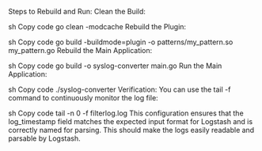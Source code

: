 Steps to Rebuild and Run:
Clean the Build:

sh
Copy code
go clean -modcache
Rebuild the Plugin:

sh
Copy code
go build -buildmode=plugin -o patterns/my_pattern.so my_pattern.go
Rebuild the Main Application:

sh
Copy code
go build -o syslog-converter main.go
Run the Main Application:

sh
Copy code
./syslog-converter
Verification:
You can use the tail -f command to continuously monitor the log file:

sh
Copy code
tail -n 0 -f filterlog.log
This configuration ensures that the log_timestamp field matches the expected input format for Logstash and is correctly named for parsing. This should make the logs easily readable and parsable by Logstash.
